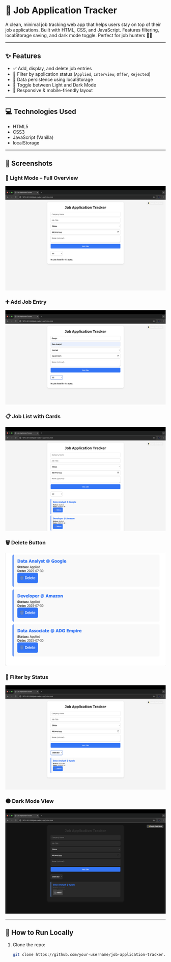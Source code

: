 # 🧾 Job Application Tracker

A clean, minimal job tracking web app that helps users stay on top of their job applications. Built with HTML, CSS, and JavaScript. Features filtering, localStorage saving, and dark mode toggle. Perfect for job hunters 👨‍💻

---

## ✨ Features

- ✅ Add, display, and delete job entries
- 🎯 Filter by application status (`Applied`, `Interview`, `Offer`, `Rejected`)
- 💾 Data persistence using localStorage
- 🌙 Toggle between Light and Dark Mode
- 📱 Responsive & mobile-friendly layout

---

## 💻 Technologies Used

- HTML5
- CSS3
- JavaScript (Vanilla)
- localStorage

---

## 📸 Screenshots

### 🔷 Light Mode – Full Overview  
![Overview](job-tracker-app/Screenshots/overview.png)

### ➕ Add Job Entry  
![Add Job](job-tracker-app/Screenshots/add-job.png)

### 📋 Job List with Cards  
![Job List](job-tracker-app/Screenshots/job-list.png)

### 🗑 Delete Button  
![Delete](job-tracker-app/Screenshots/delete-button.png)

### 🎯 Filter by Status  
![Filter](job-tracker-app/Screenshots/filter.png)

### 🌑 Dark Mode View  
![Dark Mode](job-tracker-app/Screenshots/darkmode.png)

---

## 🚀 How to Run Locally

1. Clone the repo:
   ```bash
   git clone https://github.com/your-username/job-application-tracker.git
